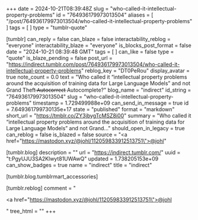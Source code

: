 +++
date = 2024-10-21T08:39:48Z
slug = "who-called-it-intellectual-property-problems"
id = "764936179973013504"
aliases = [ "/post/764936179973013504/who-called-it-intellectual-property-problems" ]
tags = [ ]
type = "tumblr-quote"

[tumblr]
can_reply = false
can_blaze = false
interactability_reblog = "everyone"
interactability_blaze = "everyone"
is_blocks_post_format = false
date = "2024-10-21 08:39:48 GMT"
tags = [ ]
can_like = false
type = "quote"
is_blaze_pending = false
post_url = "https://indirect.tumblr.com/post/764936179973013504/who-called-it-intellectual-property-problems"
reblog_key = "DT0PeRou"
display_avatar = true
note_count = 0.0
text = "Who called it “intellectual property problems around the acquisition of training data for Large Language Models” and not Grand Theft   ̶A̶u̶t̶o̶c̶o̶r̶r̶e̶c̶t̶ Autocomplete?"
blog_name = "indirect"
id_string = "764936179973013504"
slug = "who-called-it-intellectual-property-problems"
timestamp = 1.729499988e+09
can_send_in_message = true
id = 7.649361799730135e+17
state = "published"
format = "markdown"
short_url = "https://tmblr.co/ZY3jbygTcMSZ8i00"
summary = "Who called it “intellectual property problems around the acquisition of training data for Large Language Models” and not Grand..."
should_open_in_legacy = true
can_reblog = false
is_blazed = false
source = "<a href=\"https://mastodon.xyz/@johl/112059833912513751\">@johl</a>"

[tumblr.blog]
description = ""
url = "https://indirect.tumblr.com/"
uuid = "t:PgyUJU3SA2Klwyt81UWAwQ"
updated = 1.738205153e+09
can_show_badges = true
name = "indirect"
title = "indirect"

[tumblr.blog.tumblrmart_accessories]

[tumblr.reblog]
comment = "<p><a href=\"https://mastodon.xyz/@johl/112059833912513751\">@johl</a></p>"
tree_html = ""
+++
